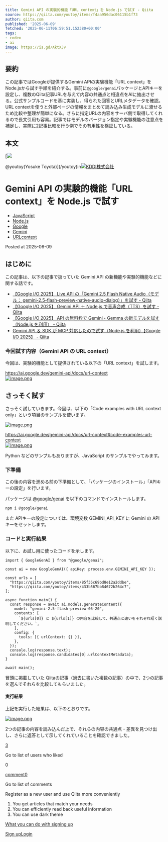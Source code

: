 ```yaml
---
title: Gemini API の実験的機能「URL context」を Node.js で試す - Qiita
source: https://qiita.com/youtoy/items/f4aa956dac06115b1f73
author: qiita.com
published: '2025-06-09'
fetched: '2025-06-11T06:59:51.152380+00:00'
tags:
- codex
- ai
image: https://is.gd/AktXJv
---
```


## 要約

この記事ではGoogleが提供するGemini APIの実験機能「URL context」をNode.jsから試す手順を紹介する。事前に`@google/genai`パッケージとAPIキーを設定し、複数のQiita記事URLを与えて内容の共通点と相違点をAIに抽出させる。公式サンプルコードを基に実装し、得られた回答とURLメタデータを確認。URL contextを使うと外部ページの情報をまとめて読み込み生成モデルに渡せるため比較や整理が簡単になる。さらに指定URLの内容をサーバ側で取得してくれるので長文引用も容易。記事ではモデルのバージョン指定や実験機能の注意点を補足し、実際に2記事比較を行う例でその有用性を検証している。

## 本文

[![](https://qiita-user-profile-images.imgix.net/https%3A%2F%2Fqiita-image-store.s3.amazonaws.com%2F0%2F50868%2Fprofile-images%2F1473692247?ixlib=rb-4.0.0&auto=compress%2Cformat&lossless=0&w=48&s=17094366c62d11a56256ed179ab71dce)

@youtoy(Yosuke Toyota)](/youtoy)in[![](https://qiita-organization-images.imgix.net/https%3A%2F%2Fs3-ap-northeast-1.amazonaws.com%2Fqiita-organization-image%2Fb9573cf1c1c2c919721d3f0e6a9c4ebf10bd13ca%2Foriginal.jpg%3F1408423822?ixlib=rb-4.0.0&auto=compress%2Cformat&s=46e9713839c7efcb4df114e368ba4bee)KDDI株式会社](/organizations/kddi)

# Gemini API の実験的機能「URL context」を Node.js で試す

- [JavaScript](/tags/javascript)
- [Node.js](/tags/node.js)
- [Google](/tags/google)
- [Gemini](/tags/gemini)
- [URLcontext](/tags/urlcontext)

Posted at 2025-06-09

## はじめに

この記事は、以下の記事で扱っていた Gemini API の新機能や実験的機能などに関する話です。

- [【Google I/O 2025】 Live API の「Gemini 2.5 Flash Native Audio（モデル： gemini-2.5-flash-preview-native-audio-dialog）」を試す - Qiita](https://qiita.com/youtoy/items/85f35c69bd8e12a2ddbe)
- [【Google I/O 2025】 Gemini API ＋ Node.js で音声合成（TTS）を試す - Qiita](https://qiita.com/youtoy/items/433b567bb84672b264c7)
- [【Google I/O 2025】 API の無料枠で Gemini・Gemma の新モデルを試す（Node.js を利用） - Qiita](https://qiita.com/youtoy/items/714a1bd58a80f856663c)
- [Gemini API ＆ SDK が MCP 対応したので試す（Node.js を利用）【Google I/O 2025】 - Qiita](https://qiita.com/youtoy/items/fd1b123c3f7fc3516264)

### 今回試す内容（Gemini API の URL context）

今回は、実験的機能として提供されている以下の「URL context」を試します。

<https://ai.google.dev/gemini-api/docs/url-context>  
[![image.png](https://qiita-user-contents.imgix.net/https%3A%2F%2Fqiita-image-store.s3.ap-northeast-1.amazonaws.com%2F0%2F50868%2F17c1db77-efe9-44c3-83d7-5ba23be62e7f.png?ixlib=rb-4.0.0&auto=format&gif-q=60&q=75&s=5489af1f5554965b9b49bbf4e547b641)](https://qiita-user-contents.imgix.net/https%3A%2F%2Fqiita-image-store.s3.ap-northeast-1.amazonaws.com%2F0%2F50868%2F17c1db77-efe9-44c3-83d7-5ba23be62e7f.png?ixlib=rb-4.0.0&auto=format&gif-q=60&q=75&s=5489af1f5554965b9b49bbf4e547b641)

## さっそく試す

さっそく試していきます。今回は、以下の「Code examples with URL context only」という項目のサンプルを使います。

[![image.png](https://qiita-user-contents.imgix.net/https%3A%2F%2Fqiita-image-store.s3.ap-northeast-1.amazonaws.com%2F0%2F50868%2F483df970-a1ea-44b2-a3df-652d53f79a16.png?ixlib=rb-4.0.0&auto=format&gif-q=60&q=75&s=2befaa023dba47204477df979e6d438e)](https://qiita-user-contents.imgix.net/https%3A%2F%2Fqiita-image-store.s3.ap-northeast-1.amazonaws.com%2F0%2F50868%2F483df970-a1ea-44b2-a3df-652d53f79a16.png?ixlib=rb-4.0.0&auto=format&gif-q=60&q=75&s=2befaa023dba47204477df979e6d438e)

<https://ai.google.dev/gemini-api/docs/url-context#code-examples-url-context>  
[![image.png](https://qiita-user-contents.imgix.net/https%3A%2F%2Fqiita-image-store.s3.ap-northeast-1.amazonaws.com%2F0%2F50868%2Ff8606d91-dc57-422f-a261-03ec7026d4bf.png?ixlib=rb-4.0.0&auto=format&gif-q=60&q=75&s=01ef3b8bf1bb55cd4cd641f6abe83312)](https://qiita-user-contents.imgix.net/https%3A%2F%2Fqiita-image-store.s3.ap-northeast-1.amazonaws.com%2F0%2F50868%2Ff8606d91-dc57-422f-a261-03ec7026d4bf.png?ixlib=rb-4.0.0&auto=format&gif-q=60&q=75&s=01ef3b8bf1bb55cd4cd641f6abe83312)

Python などのサンプルもありますが、JavaScript のサンプルでやってみます。

### 下準備

この後の内容を進める前の下準備として、「パッケージのインストール」「APIキーの設定」を行います。

パッケージは [@google/genai](https://www.npmjs.com/package/@google/genai) を以下のコマンドでインストールします。

```
npm i @google/genai

```

また APIキーの設定については、環境変数 GEMINI_API_KEY に Gemini の APIキーをセットします。

### コードと実行結果

以下に、お試し用に使ったコードを示します。

```
import { GoogleGenAI } from "@google/genai";

const ai = new GoogleGenAI({ apiKey: process.env.GEMINI_API_KEY });

const urls = [
  "https://qiita.com/youtoy/items/85f35c69bd8e12a2ddbe",
  "https://qiita.com/youtoy/items/433b567bb84672b264c7",
];

async function main() {
  const response = await ai.models.generateContent({
    model: "gemini-2.5-flash-preview-05-20",
    contents: [
      `${urls[0]} と ${urls[1]} の内容を比較して、共通点と違いをそれぞれ短く説明してください。`,
    ],
    config: {
      tools: [{ urlContext: {} }],
    },
  });
  console.log(response.text);
  console.log(response.candidates[0].urlContextMetadata);
}

await main();

```

冒頭に掲載していた Qiitaの記事（過去に書いた複数の記事）の中で、2つの記事を選んでそれらを比較してもらいました。

#### 実行結果

上記を実行した結果は、以下のとおりです。

[![image.png](https://qiita-user-contents.imgix.net/https%3A%2F%2Fqiita-image-store.s3.ap-northeast-1.amazonaws.com%2F0%2F50868%2F92b7e307-7af5-4f88-b467-3c7b630176e3.png?ixlib=rb-4.0.0&auto=format&gif-q=60&q=75&s=ee4ab99663c448e30674c8829e33ac67)](https://qiita-user-contents.imgix.net/https%3A%2F%2Fqiita-image-store.s3.ap-northeast-1.amazonaws.com%2F0%2F50868%2F92b7e307-7af5-4f88-b467-3c7b630176e3.png?ixlib=rb-4.0.0&auto=format&gif-q=60&q=75&s=ee4ab99663c448e30674c8829e33ac67)

2つの記事の内容を読み込んだ上で、それらの内容の共通点・差異を見つけ出し、さらに返答として示してくれていることを確認できました。

[3](/youtoy/items/f4aa956dac06115b1f73/likers)

Go to list of users who liked

0

[comment0](#comments)

Go to list of comments

Register as a new user and use Qiita more conveniently

1. You get articles that match your needs
2. You can efficiently read back useful information
3. You can use dark theme

[What you can do with signing up](https://help.qiita.com/ja/articles/qiita-login-user)

[Sign up](/signup?callback_action=login_or_signup&redirect_to=%2Fyoutoy%2Fitems%2Ff4aa956dac06115b1f73&realm=qiita)[Login](/login?callback_action=login_or_signup&redirect_to=%2Fyoutoy%2Fitems%2Ff4aa956dac06115b1f73&realm=qiita)
